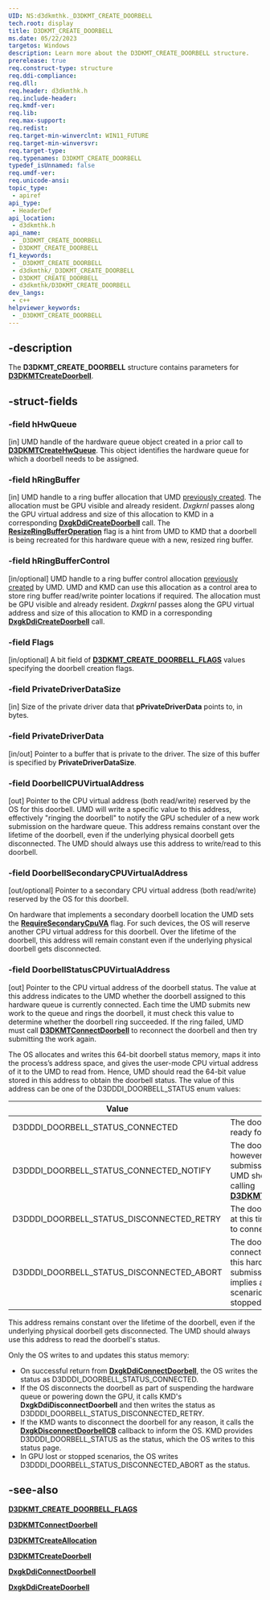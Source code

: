 ```yaml
---
UID: NS:d3dkmthk._D3DKMT_CREATE_DOORBELL
tech.root: display
title: D3DKMT_CREATE_DOORBELL
ms.date: 05/22/2023
targetos: Windows
description: Learn more about the D3DKMT_CREATE_DOORBELL structure.
prerelease: true
req.construct-type: structure
req.ddi-compliance: 
req.dll: 
req.header: d3dkmthk.h
req.include-header: 
req.kmdf-ver: 
req.lib: 
req.max-support: 
req.redist: 
req.target-min-winverclnt: WIN11_FUTURE
req.target-min-winversvr: 
req.target-type: 
req.typenames: D3DKMT_CREATE_DOORBELL
typedef_isUnnamed: false
req.umdf-ver: 
req.unicode-ansi: 
topic_type:
 - apiref
api_type:
 - HeaderDef
api_location:
 - d3dkmthk.h
api_name:
 - _D3DKMT_CREATE_DOORBELL
 - D3DKMT_CREATE_DOORBELL
f1_keywords:
 - _D3DKMT_CREATE_DOORBELL
 - d3dkmthk/_D3DKMT_CREATE_DOORBELL
 - D3DKMT_CREATE_DOORBELL
 - d3dkmthk/D3DKMT_CREATE_DOORBELL
dev_langs:
 - c++
helpviewer_keywords:
 - _D3DKMT_CREATE_DOORBELL
---
```


## -description

The **D3DKMT_CREATE_DOORBELL** structure contains parameters for [**D3DKMTCreateDoorbell**](nf-d3dkmthk-d3dkmtcreatedoorbell.md).

## -struct-fields

### -field hHwQueue

[in] UMD handle of the hardware queue object created in a prior call to [**D3DKMTCreateHwQueue**](nf-d3dkmthk-d3dkmtcreatehwqueue.md). This object identifies the hardware queue for which a doorbell needs to be assigned.

### -field hRingBuffer

[in] UMD handle to a ring buffer allocation that UMD [previously created](nf-d3dkmthk-d3dkmtcreateallocation.md). The allocation must be GPU visible and already resident. *Dxgkrnl* passes along the GPU virtual address and size of this allocation to KMD in a corresponding [**DxgkDdiCreateDoorbell**](../d3dkmddi/nc-d3dkmddi-dxgkddi_createdoorbell.md) call. The [**ResizeRingBufferOperation**](ns-d3dkmthk-d3dkmt_create_doorbell_flags.md) flag is a hint from UMD to KMD that a doorbell is being recreated for this hardware queue with a new, resized ring buffer.

### -field hRingBufferControl

[in/optional] UMD handle to a ring buffer control allocation [previously created](nf-d3dkmthk-d3dkmtcreateallocation.md) by UMD. UMD and KMD can use this allocation as a control area to store ring buffer read/write pointer locations if required. The allocation must be GPU visible and already resident. *Dxgkrnl* passes along the GPU virtual address and size of this allocation to KMD in a corresponding [**DxgkDdiCreateDoorbell**](../d3dkmddi/nc-d3dkmddi-dxgkddi_createdoorbell.md) call.

### -field Flags

[in/optional] A bit field of [**D3DKMT_CREATE_DOORBELL_FLAGS**](ns-d3dkmthk-d3dkmt_create_doorbell_flags.md) values specifying the doorbell creation flags.

### -field PrivateDriverDataSize

[in] Size of the private driver data that **pPrivateDriverData** points to, in bytes.

### -field PrivateDriverData

[in/out] Pointer to a buffer that is private to the driver. The size of this buffer is specified by **PrivateDriverDataSize**.

### -field DoorbellCPUVirtualAddress

[out] Pointer to the CPU virtual address (both read/write) reserved by the OS for this doorbell. UMD will write a specific value to this address, effectively "ringing the doorbell" to notify the GPU scheduler of a new work submission on the hardware queue. This address remains constant over the lifetime of the doorbell, even if the underlying physical doorbell gets disconnected. The UMD should always use this address to write/read to this doorbell.

### -field DoorbellSecondaryCPUVirtualAddress

[out/optional] Pointer to a secondary CPU virtual address (both read/write) reserved by the OS for this doorbell.

On hardware that implements a secondary doorbell location the UMD sets the [**RequireSecondaryCpuVA**](ns-d3dkmthk-d3dkmt_create_doorbell_flags.md) flag. For such devices, the OS will reserve another CPU virtual address for this doorbell. Over the lifetime of the doorbell, this address will remain constant even if the underlying physical doorbell gets disconnected.

### -field DoorbellStatusCPUVirtualAddress

[out] Pointer to the CPU virtual address of the doorbell status. The value at this address indicates to the UMD whether the doorbell assigned to this hardware queue is currently connected. Each time the UMD submits new work to the queue and rings the doorbell, it must check this value to determine whether the doorbell ring succeeded. If the ring failed, UMD must call [**D3DKMTConnectDoorbell**](nf-d3dkmthk-d3dkmtconnectdoorbell.md) to reconnect the doorbell and then try submitting the work again.

The OS allocates and writes this 64-bit doorbell status memory, maps it into the process’s address space, and gives the user-mode CPU virtual address of it to the UMD to read from. Hence, UMD should read the 64-bit value stored in this address to obtain the doorbell status. The value of this address can be one of the D3DDDI_DOORBELL_STATUS enum values:

| Value | Meaning |
| ----- | ------- |
| D3DDDI_DOORBELL_STATUS_CONNECTED          | The doorbell is connected and ready for work submission. |
| D3DDDI_DOORBELL_STATUS_CONNECTED_NOTIFY   | The doorbell is connected; however, after every new work submission and doorbell ring, UMD should notify KMD by calling [**D3DKMTNotifyWorkSubmission**](nf-d3dkmthk-d3dkmtnotifyworksubmission.md). |
| D3DDDI_DOORBELL_STATUS_DISCONNECTED_RETRY | The doorbell can't be connected at this time, but UMD should retry to connect it. |
| D3DDDI_DOORBELL_STATUS_DISCONNECTED_ABORT | The doorbell will not be connected and UMD can't use this hardware queue for work submission. This failure typically implies a nonrecoverable scenario such as a GPU reset or stopped adapter. |

This address remains constant over the lifetime of the doorbell, even if the underlying physical doorbell gets disconnected. The UMD should always use this address to read the doorbell's status.

Only the OS writes to and updates this status memory:

* On successful return from [**DxgkDdiConnectDoorbell**](../d3dkmddi/nc-d3dkmddi-dxgkddi_connectdoorbell.md), the OS writes the status as D3DDDI_DOORBELL_STATUS_CONNECTED.
* If the OS disconnects the doorbell as part of suspending the hardware queue or powering down the GPU, it calls KMD's **DxgkDdiDisconnectDoorbell** and then writes the status as D3DDDI_DOORBELL_STATUS_DISCONNECTED_RETRY.
* If the KMD wants to disconnect the doorbell for any reason, it calls the [**DxgkDisconnectDoorbellCB**](../d3dkmddi/nc-d3dkmddi-dxgkcb_disconnectdoorbell.md) callback to inform the OS. KMD provides D3DDDI_DOORBELL_STATUS as the status, which the OS writes to this status page.
* In GPU lost or stopped scenarios, the OS writes D3DDDI_DOORBELL_STATUS_DISCONNECTED_ABORT as the status.

## -see-also

[**D3DKMT_CREATE_DOORBELL_FLAGS**](ns-d3dkmthk-d3dkmt_create_doorbell_flags.md)

[**D3DKMTConnectDoorbell**](nf-d3dkmthk-d3dkmtconnectdoorbell.md)

[**D3DKMTCreateAllocation**](nf-d3dkmthk-d3dkmtcreateallocation.md)

[**D3DKMTCreateDoorbell**](nf-d3dkmthk-d3dkmtcreatedoorbell.md)

[**DxgkDdiConnectDoorbell**](../d3dkmddi/nc-d3dkmddi-dxgkddi_connectdoorbell.md)

[**DxgkDdiCreateDoorbell**](../d3dkmddi/nc-d3dkmddi-dxgkddi_createdoorbell.md)
